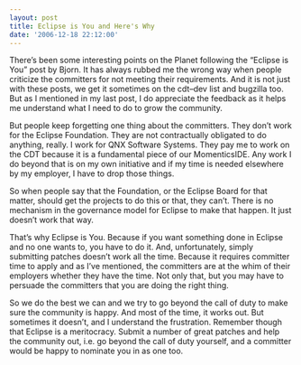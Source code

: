```yaml
---
layout: post
title: Eclipse is You and Here's Why
date: '2006-12-18 22:12:00'
---
```



There’s been some interesting points on the Planet following the “Eclipse is You” post by Bjorn. It has always rubbed me the wrong way when people criticize the <span>committers</span> for not meeting their requirements. And it is not just with these posts, we get it sometimes on the <span>cdt</span>–<span>dev</span> list and <span>bugzilla</span> too. But as I mentioned in my last post, I do appreciate the feedback as it helps me understand what I need to do to grow the community.

But people keep forgetting one thing about the <span>committers</span>. They don’t work for the Eclipse Foundation. They are not contractually obligated to do anything, really. I work for <span>QNX</span> Software Systems. They pay me to work on the CDT because it is a fundamental piece of our <span>Momentics</span><span>IDE</span>. Any work I do beyond that is on my own initiative and if my time is needed elsewhere by my employer, I have to drop those things.

So when people say that the Foundation, or the Eclipse Board for that matter, should get the projects to do this or that, they can’t. There is no mechanism in the governance model for Eclipse to make that happen. It just doesn’t work that way.

That’s why Eclipse is You. Because if you want something done in Eclipse and no one wants to, you have to do it. And, unfortunately, simply submitting patches doesn’t work all the time. Because it requires <span>committer</span> time to apply and as I’ve mentioned, the <span>committers</span> are at the whim of their employers whether they have the time. Not only that, but you may have to <span>persuade</span> the <span>committers</span> that you are doing the right thing.

So we do the best we can and we try to go beyond the call of duty to make sure the community is happy. And most of the time, it works out. But sometimes it doesn’t, and I understand the frustration. Remember though that Eclipse is a meritocracy. Submit a number of great patches and help the community out, i.e. go beyond the call of duty yourself, and a <span>committer</span> would be happy to nominate you in as one too.


